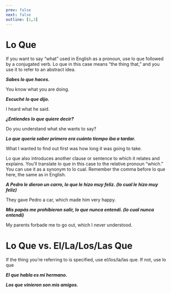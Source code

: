 ```yaml
---
prev: false
next: false
outline: [1,3]
---
```

# Lo Que

If you want to say “what” used in English as a pronoun, use lo que followed by a conjugated verb. Lo que in this case means “the thing that,” and you use it to refer to an abstract idea. 

***Sabes lo que haces.***

You know what you are doing.

***Escuché lo que dijo.***

I heard what he said.

***¿Entiendes lo que quiere decir?***

Do you understand what she wants to say?

***Lo que quería saber primero era cuánto tiempo iba a tardar.***

What I wanted to find out first was how long it was going to take.

Lo que also introduces another clause or sentence to which it relates and explains. You’ll translate lo que in this case to the relative pronoun “which.” You can use it as a synonym to lo cual. Remember the comma before lo que here, the same as in English.

***A Pedro le dieron un carro, lo que le hizo muy feliz. (lo cual le hizo muy feliz)***

They gave Pedro a car, which made him very happy.

***Mis papás me prohibieron salir, lo que nunca entendí. (lo cual nunca entendí)***

My parents forbade me to go out, which I never understood.

# Lo Que vs. El/La/Los/Las Que

If the thing you’re referring to is specified, use el/los/la/las que. If not, use lo que

***El que habla es mi hermano.***

***Los que vinieron son mis amigos.***